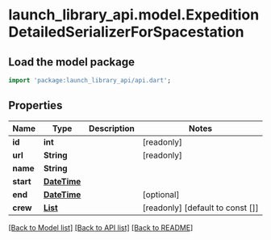 # launch_library_api.model.ExpeditionDetailedSerializerForSpacestation

## Load the model package
```dart
import 'package:launch_library_api/api.dart';
```

## Properties
Name | Type | Description | Notes
------------ | ------------- | ------------- | -------------
**id** | **int** |  | [readonly] 
**url** | **String** |  | [readonly] 
**name** | **String** |  | 
**start** | [**DateTime**](DateTime.md) |  | 
**end** | [**DateTime**](DateTime.md) |  | [optional] 
**crew** | [**List<AstronautFlightForExpedition>**](AstronautFlightForExpedition.md) |  | [readonly] [default to const []]

[[Back to Model list]](../README.md#documentation-for-models) [[Back to API list]](../README.md#documentation-for-api-endpoints) [[Back to README]](../README.md)


